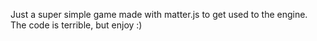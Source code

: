 Just a super simple game made with matter.js to get used to the engine. The code is terrible, but enjoy :)